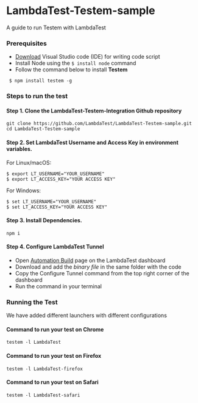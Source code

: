 
# LambdaTest-Testem-sample

A guide to run Testem with LambdaTest

### Prerequisites
- [Download](https://code.visualstudio.com/download) Visual Studio code (IDE) for writing code script
- Install Node using the ```$ install node``` command
- Follow the command below to install **Testem**
 ```
  $ npm install testem -g
 ```

### Steps to run the test

#### Step 1. Clone the LambdaTest-Testem-Integration Github repository

```
git clone https://github.com/LambdaTest/LambdaTest-Testem-sample.git
cd LambdaTest-Testem-sample
```

#### Step 2. Set LambdaTest Username and Access Key in environment variables.
 
For Linux/macOS:
```
$ export LT_USERNAME="YOUR_USERNAME"
$ export LT_ACCESS_KEY="YOUR ACCESS KEY"
```
For Windows:
```
$ set LT_USERNAME="YOUR_USERNAME"
$ set LT_ACCESS_KEY="YOUR ACCESS KEY"
```

#### Step 3. Install Dependencies.
```
npm i
```
#### Step 4. Configure LambdaTest Tunnel 
- Open [Automation Build](https://automation.lambdatest.com/build) page on the LambdaTest dashboard
- Download and add the _binary file_ in the same folder with the code 
- Copy the Configure Tunnel command from the top right corner of the dashboard
- Run the command in your terminal 
### Running the Test
We have added different launchers with different configurations
#### Command to run your test on Chrome
```
testem -l LambdaTest
```
#### Command to run your test on Firefox
```
testem -l LambdaTest-firefox
```
#### Command to run your test on Safari
```
testem -l LambdaTest-safari
```

